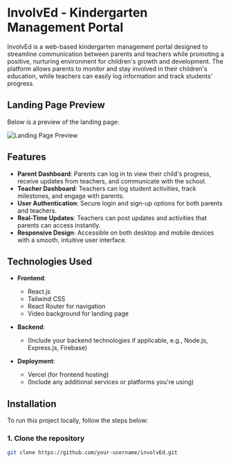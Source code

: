 # InvolvEd - Kindergarten Management Portal

InvolvEd is a web-based kindergarten management portal designed to streamline communication between parents and teachers while promoting a positive, nurturing environment for children's growth and development. The platform allows parents to monitor and stay involved in their children's education, while teachers can easily log information and track students' progress.

## Landing Page Preview

Below is a preview of the landing page:

![Landing Page Preview](./assets/readmeImage.png)

## Features

- **Parent Dashboard**: Parents can log in to view their child's progress, receive updates from teachers, and communicate with the school.
- **Teacher Dashboard**: Teachers can log student activities, track milestones, and engage with parents.
- **User Authentication**: Secure login and sign-up options for both parents and teachers.
- **Real-Time Updates**: Teachers can post updates and activities that parents can access instantly.
- **Responsive Design**: Accessible on both desktop and mobile devices with a smooth, intuitive user interface.

## Technologies Used

- **Frontend**:
  - React.js
  - Tailwind CSS
  - React Router for navigation
  - Video background for landing page

- **Backend**:
  - (Include your backend technologies if applicable, e.g., Node.js, Express.js, Firebase)

- **Deployment**:
  - Vercel (for frontend hosting)
  - (Include any additional services or platforms you're using)

## Installation

To run this project locally, follow the steps below:

### 1. Clone the repository
```bash
git clone https://github.com/your-username/involvEd.git
